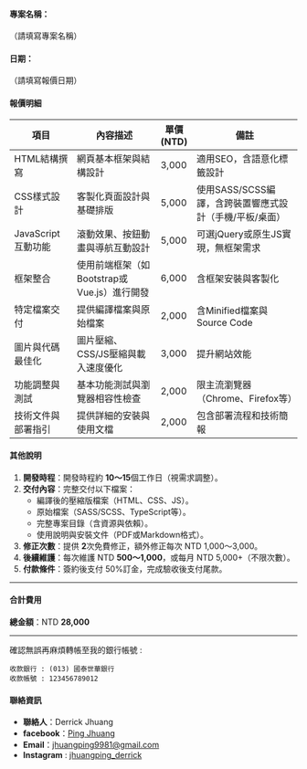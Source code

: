 #### **專案名稱**：

（請填寫專案名稱）

#### **日期**：

（請填寫報價日期）

#### **報價明細**

| 項目             | 內容描述                          | 單價<br/> (NTD) | 備註                                |
| -------------- | ----------------------------- | ------------- | --------------------------------- |
| HTML結構撰寫       | 網頁基本框架與結構設計                   | 3,000         | 適用SEO，含語意化標籤設計                    |
| CSS樣式設計        | 客製化頁面設計與基礎排版                  | 5,000         | 使用SASS/SCSS編譯，含跨裝置響應式設計（手機/平板/桌面） |
| JavaScript互動功能 | 滾動效果、按鈕動畫與導航互動設計              | 5,000         | 可選jQuery或原生JS實現，無框架需求             |
| 框架整合           | 使用前端框架（如Bootstrap或Vue.js）進行開發 | 6,000         | 含框架安裝與客製化                         |
| 特定檔案交付         | 提供編譯檔案與原始檔案                   | 2,000         | 含Minified檔案與Source Code           |
| 圖片與代碼最佳化       | 圖片壓縮、CSS/JS壓縮與載入速度優化          | 3,000         | 提升網站效能                            |
| 功能調整與測試        | 基本功能測試與瀏覽器相容性檢查               | 2,000         | 限主流瀏覽器（Chrome、Firefox等）           |
| 技術文件與部署指引      | 提供詳細的安裝與使用文檔                  | 2,000         | 包含部署流程和技術簡報                       |

#### **其他說明**

1. **開發時程**：開發時程約 **10～15**個工作日（視需求調整）。
2. **交付內容**：完整交付以下檔案：
   - 編譯後的壓縮版檔案（HTML、CSS、JS）。
   - 原始檔案（SASS/SCSS、TypeScript等）。
   - 完整專案目錄（含資源與依賴）。
   - 使用說明與安裝文件（PDF或Markdown格式）。
3. **修正次數**：提供 **2**次免費修正，額外修正每次 NTD 1,000～3,000。
4. **後續維護**：每次維護 NTD **500～1,000**，或每月 NTD 5,000+（不限次數）。
5. **付款條件**：簽約後支付 50%訂金，完成驗收後支付尾款。

---

#### **合計費用**

**總金額**：NTD **28,000**

---

確認無誤再麻煩轉帳至我的銀行帳號 : 

```
收款銀行 : (013) 國泰世華銀行
收款帳號 : 123456789012
```

#### **聯絡資訊**

- **聯絡人**：Derrick Jhuang
- **facebook**：[Ping Jhuang](https://www.facebook.com/profile.php?id=61550261036714)
- **Email**：[jhuangping9981@gmail.com](jhuangping9981@gmail.com)
- **Instagram** : [jhuangping_derrick](https://www.instagram.com/jhuangping_derrick/#)
